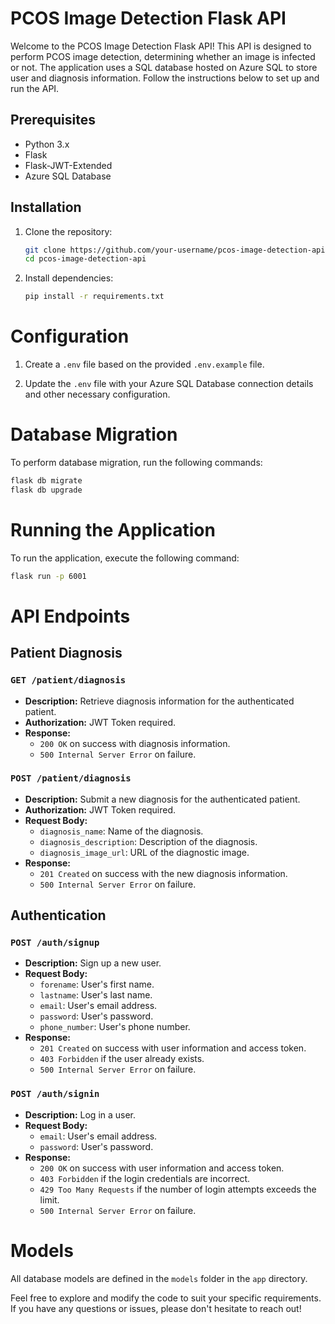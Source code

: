 # PCOS Image Detection Flask API

Welcome to the PCOS Image Detection Flask API! This API is designed to perform PCOS image detection, determining whether an image is infected or not. The application uses a SQL database hosted on Azure SQL to store user and diagnosis information. Follow the instructions below to set up and run the API.

## Prerequisites

- Python 3.x
- Flask
- Flask-JWT-Extended
- Azure SQL Database

## Installation

1. Clone the repository:

   ```bash
   git clone https://github.com/your-username/pcos-image-detection-api.git
   cd pcos-image-detection-api
2. Install dependencies:

    ```bash
    pip install -r requirements.txt
    ```

# Configuration

1. Create a `.env` file based on the provided `.env.example` file.

2. Update the `.env` file with your Azure SQL Database connection details and other necessary configuration.

# Database Migration

To perform database migration, run the following commands:

```bash
flask db migrate
flask db upgrade
```

# Running the Application

To run the application, execute the following command:

```bash
flask run -p 6001
```

# API Endpoints

## Patient Diagnosis

### `GET /patient/diagnosis`

- **Description:** Retrieve diagnosis information for the authenticated patient.
- **Authorization:** JWT Token required.
- **Response:**
  - `200 OK` on success with diagnosis information.
  - `500 Internal Server Error` on failure.

### `POST /patient/diagnosis`

- **Description:** Submit a new diagnosis for the authenticated patient.
- **Authorization:** JWT Token required.
- **Request Body:**
  - `diagnosis_name`: Name of the diagnosis.
  - `diagnosis_description`: Description of the diagnosis.
  - `diagnosis_image_url`: URL of the diagnostic image.
- **Response:**
  - `201 Created` on success with the new diagnosis information.
  - `500 Internal Server Error` on failure.

## Authentication

### `POST /auth/signup`

- **Description:** Sign up a new user.
- **Request Body:**
  - `forename`: User's first name.
  - `lastname`: User's last name.
  - `email`: User's email address.
  - `password`: User's password.
  - `phone_number`: User's phone number.
- **Response:**
  - `201 Created` on success with user information and access token.
  - `403 Forbidden` if the user already exists.
  - `500 Internal Server Error` on failure.

### `POST /auth/signin`

- **Description:** Log in a user.
- **Request Body:**
  - `email`: User's email address.
  - `password`: User's password.
- **Response:**
  - `200 OK` on success with user information and access token.
  - `403 Forbidden` if the login credentials are incorrect.
  - `429 Too Many Requests` if the number of login attempts exceeds the limit.
  - `500 Internal Server Error` on failure.

# Models

All database models are defined in the `models` folder in the `app` directory.

Feel free to explore and modify the code to suit your specific requirements. If you have any questions or issues, please don't hesitate to reach out!

